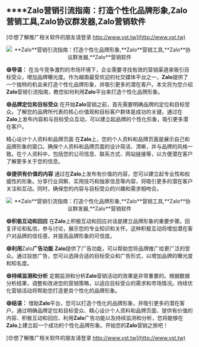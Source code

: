 ## ****Zalo**营销引流指南：打造个性化品牌形象,**Zalo**营销工具,**Zalo**协议群发器,**Zalo**营销软件**

[😍想了解推广相关软件的朋友请登录 http://www.vst.tw](http://www.vst.tw)

 <center><img src="https://vst.tw/MP4/tuiguang/png/0.png" alt="**Zalo**营销引流指南：打造个性化品牌形象,**Zalo**营销工具,**Zalo**协议群发器,**Zalo**营销软件"></center>

**😄导语：**
在当今竞争激烈的市场环境下，企业需要寻找有效的营销渠道来吸引目标受众，增加品牌曝光度。作为越南最受欢迎的社交媒体平台之一，**Zalo**提供了一个独特的机会来打造个性化品牌形象，并吸引更多的潜在客户。本文将为您介绍**Zalo**营销引流指南，教您如何利用**Zalo**平台来打造个性化品牌形象。

**😄品牌定位和目标受众**
在开始**Zalo**营销之前，首先需要明确品牌的定位和目标受众。了解您的品牌所代表的核心价值观和目标客户群体是成功的关键。通过在**Zalo**上发布内容和与目标受众互动，可以建立起品牌的个性化形象，吸引更多潜在客户。

精心设计个人资料和品牌页面
在**Zalo**上，您的个人资料和品牌页面是展示自己和品牌形象的窗口。确保个人资料和品牌页面的设计简洁、清晰，并与品牌的风格一致。在个人资料中，包括您的公司信息、联系方式、网站链接等，以方便潜在客户了解更多关于您的信息。

**😄提供有价值的内容**
通过在**Zalo**上发布有价值的内容，您可以建立起专业性和权威性的形象。分享行业洞察、实用技巧和独家信息等内容，将吸引更多的潜在客户关注和互动。同时，确保您的内容与目标受众的兴趣和需求相吻合。

 <center><img src="https://vst.tw/MP4/tuiguang/png/0.png" alt="**Zalo**营销引流指南：打造个性化品牌形象,**Zalo**营销工具,**Zalo**协议群发器,**Zalo**营销软件"></center>

**😄积极互动和回应**
在**Zalo**上积极互动和回应对话是建立品牌形象的重要步骤。回复评论和私信，参与讨论，展示您的专业知识和关怀。这种积极互动将增加潜在客户对品牌的信任感，并提高品牌形象的可信度。

**😄利用**Zalo**广告功能**
**Zalo**提供了广告功能，可以帮助您将品牌推广给更广泛的受众。通过投放广告，您可以选择合适的目标受众和广告形式，以增加品牌的曝光度和知名度。

**😄持续监测和分析**
定期监测和分析**Zalo**营销活动的效果是非常重要的。根据数据分析结果，调整和改进您的营销策略，以适应目标受众的需求和市场情况。持续优化营销活动将帮助您打造更具个性化的品牌形象。

**😄结语：**
借助**Zalo**平台，您可以打造个性化的品牌形象，并吸引更多的潜在客户。通过明确品牌定位和目标受众、精心设计个人资料和品牌页面、提供有价值的内容、积极互动和回应、利用**Zalo**广告功能以及持续监测和分析，您将能够在**Zalo**上建立起一个成功的个性化品牌形象。开始您的**Zalo**营销之旅吧！

[😍想了解推广相关软件的朋友请登录 http://www.vst.tw](http://www.vst.tw)



